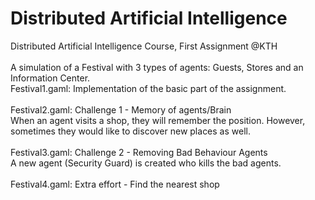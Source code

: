 # Distributed Artificial Intelligence 
Distributed Artificial Intelligence Course, First Assignment @KTH
<br>
<br>
A simulation of a Festival with 3 types of agents: Guests, Stores and an Information Center.
<br>
Festival1.gaml: Implementation of the basic part of the assignment.
<br>
<br>
Festival2.gaml: Challenge 1 - Memory of agents/Brain
<br>
When an agent visits a shop, they will remember the position. However, 
sometimes they would like to discover new places as well.
<br>
<br>
Festival3.gaml: Challenge 2 - Removing Bad Behaviour Agents
<br>
A new agent (Security Guard) is created  who kills the bad agents.
<br>
<br>
Festival4.gaml: Extra effort - Find the nearest shop

